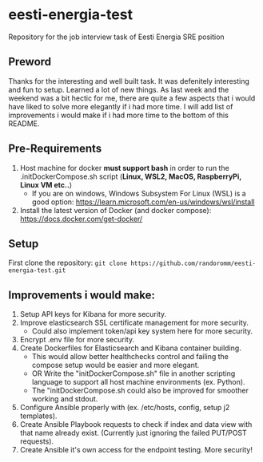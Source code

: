 # eesti-energia-test
Repository for the job interview task of Eesti Energia SRE position

## Preword
Thanks for the interesting and well built task. It was defenitely interesting and fun to setup. Learned a lot of new things.
As last week and the weekend was a bit hectic for me, there are quite a few aspects that i would have liked to solve more elegantly if i had more time.
I will add list of improvements i would make if i had more time to the bottom of this README.

## Pre-Requirements
1. Host machine for docker **must support bash** in order to run the .initDockerCompose.sh script (**Linux, WSL2, MacOS, RaspberryPi, Linux VM etc..**)
     * If you are on windows, Windows Subsystem For Linux  (WSL) is a good option: https://learn.microsoft.com/en-us/windows/wsl/install
3. Install the latest version of Docker (and docker compose): https://docs.docker.com/get-docker/

## Setup
First clone the repository:
`git clone https://github.com/randoromm/eesti-energia-test.git`

## Improvements i would make:
1. Setup API keys for Kibana for more security.
2. Improve elasticsearch SSL certificate management for more security.
      * Could also implement token/api key system here for more security.
4. Encrypt .env file for more security.
5. Create Dockerfiles for Elasticsearch and Kibana container building.
     * This would allow better healthchecks control and failing the compose setup would be easier and more elegant.
     * OR Write the "initDockerCompose.sh" file in another scripting language to support all host machine environments (ex. Python).
     * The "initDockerCompose.sh could also be improved for smoother working and stdout.
6. Configure Ansible properly with (ex. /etc/hosts, config, setup j2 templates).
7. Create Ansible Playbook requests to check if index and data view with that name already exist. (Currently just ignoring the failed PUT/POST requests).
8. Create Ansible it's own access for the endpoint testing. More security!

